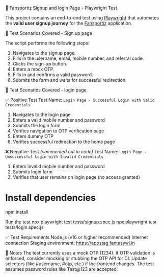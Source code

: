 🔐 Fansportiz Signup and login  Page - Playwright Test

This project contains an end-to-end test using [Playwright](https://playwright.dev/) that automates the **valid user signup journey** for the [Fansportiz](https://appstag.fantasywl.in/) application.

📄 Test Scenarios Covered - Sign up page

The script performs the following steps:

1. Navigates to the signup page.
2. Fills in the username, email, mobile number, and referral code.
3. Clicks the sign-up button.
4. Enters a mock OTP.
5. Fills in and confirms a valid password.
6. Submits the form and waits for successful redirection.

📄 Test Scenarios Covered - login page

✅ Positive Test
Test Name: `Login Page - Successful Login with Valid Credentials`

1. Navigates to the login page
2. Enters a valid mobile number and password
3. Submits the login form
4. Verifies navigation to OTP verification page
5. Enters dummy OTP
6. Verifies successful redirection to the home page

❌ Negative Test *(commented out in code)*
Test Name: `Login Page - Unsuccessful Login with Invalid Credentials`

1. Enters invalid mobile number and password
2. Submits login form
3. Verifies that user remains on login page (no access granted)


# Install dependencies
npm install

Run the test
npx playwright test tests/signup.spec.js
npx playwright test tests/login.spec.js

✅ Test Requirements
Node.js (v16 or higher recommended)
Internet connection
Staging environment: https://appstag.fantasywl.in

🔐 Notes
The test currently uses a mock OTP (1234). If OTP validation is enforced, consider mocking or stubbing the OTP API for CI.
Update selectors (like #username, #otp, etc.) if the frontend changes.
The test assumes password rules like Test@123 are accepted.
